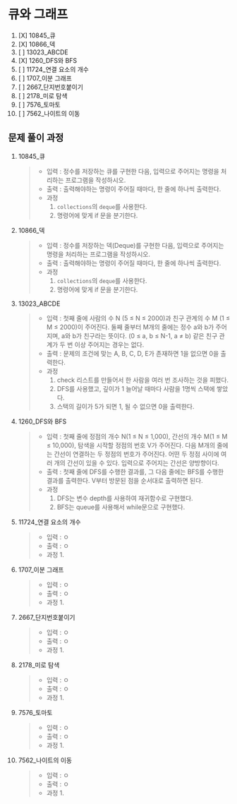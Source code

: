 # 큐와 그래프

1. [X] 10845_큐
2. [X] 10866_덱
3. [ ] 13023_ABCDE
4. [X] 1260_DFS와 BFS
5. [ ] 11724_연결 요소의 개수
6. [ ] 1707_이분 그래프
7. [ ] 2667_단지번호붙이기
8. [ ] 2178_미로 탐색
9. [ ] 7576_토마토
10. [ ] 7562_나이트의 이동

## 문제 풀이 과정

1. 10845_큐

    > - 입력 : 정수를 저장하는 큐를 구현한 다음, 입력으로 주어지는 명령을 처리하는 프로그램을 작성하시오.
    > - 출력 : 출력해야하는 명령이 주어질 때마다, 한 줄에 하나씩 출력한다.
    > - 과정
    >   1. `collections`의 `deque`를 사용한다.
    >   2. 명령어에 맞게 if 문을 분기한다.

2. 10866_덱

    > - 입력 : 정수를 저장하는 덱(Deque)를 구현한 다음, 입력으로 주어지는 명령을 처리하는 프로그램을 작성하시오.
    > - 출력 : 출력해야하는 명령이 주어질 때마다, 한 줄에 하나씩 출력한다.
    > - 과정
    >   1. `collections`의 `deque`를 사용한다.
    >   2. 명령어에 맞게 if 문을 분기한다.

3. 13023_ABCDE

    > - 입력 : 첫째 줄에 사람의 수 N (5 ≤ N ≤ 2000)과 친구 관계의 수 M (1 ≤ M ≤ 2000)이 주어진다.
    >   둘째 줄부터 M개의 줄에는 정수 a와 b가 주어지며, a와 b가 친구라는 뜻이다. (0 ≤ a, b ≤ N-1, a ≠ b) 같은 친구 관계가 두 번 이상 주어지는 경우는 없다.
    > - 출력 : 문제의 조건에 맞는 A, B, C, D, E가 존재하면 1을 없으면 0을 출력한다.
    > - 과정
    >   1. check 리스트를 만들어서 한 사람을 여러 번 조사하는 것을 피했다.
    >   2. DFS를 사용했고, 깊이가 1 늘어날 때마다 사람을 1명씩 스택에 쌓았다.
    >   3. 스택의 길이가 5가 되면 1, 될 수 없으면 0을 출력한다.

4. 1260_DFS와 BFS

    > - 입력 : 첫째 줄에 정점의 개수 N(1 ≤ N ≤ 1,000), 간선의 개수 M(1 ≤ M ≤ 10,000), 탐색을 시작할 정점의 번호 V가 주어진다. 다음 M개의 줄에는 간선이 연결하는 두 정점의 번호가 주어진다. 어떤 두 정점 사이에 여러 개의 간선이 있을 수 있다. 입력으로 주어지는 간선은 양방향이다.
    > - 출력 : 첫째 줄에 DFS를 수행한 결과를, 그 다음 줄에는 BFS를 수행한 결과를 출력한다. V부터 방문된 점을 순서대로 출력하면 된다.
    > - 과정
    >   1. DFS는 변수 depth를 사용하여 재귀함수로 구현했다.
    >   2. BFS는 queue를 사용해서 while문으로 구현했다.

5. 11724_연결 요소의 개수

    > - 입력 : ㅇ
    > - 출력 : ㅇ
    > - 과정
    >   1. 

6. 1707_이분 그래프

    > - 입력 : ㅇ
    > - 출력 : ㅇ
    > - 과정
    >   1. 

7. 2667_단지번호붙이기

    > - 입력 : ㅇ
    > - 출력 : ㅇ
    > - 과정
    >   1. 

8. 2178_미로 탐색

    > - 입력 : ㅇ
    > - 출력 : ㅇ
    > - 과정
    >   1. 

9. 7576_토마토

    > - 입력 : ㅇ
    > - 출력 : ㅇ
    > - 과정
    >   1. 

10. 7562_나이트의 이동

    > - 입력 : ㅇ
    > - 출력 : ㅇ
    > - 과정
    >   1. 

